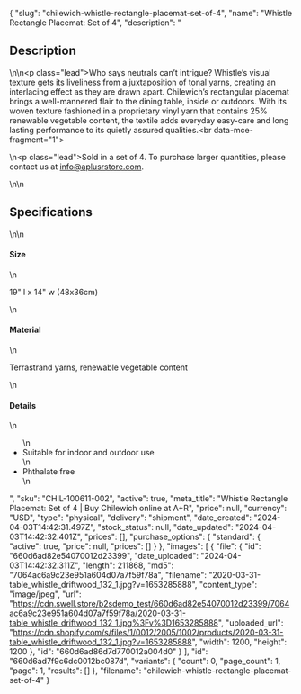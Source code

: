 {
  "slug": "chilewich-whistle-rectangle-placemat-set-of-4",
  "name": "Whistle Rectangle Placemat: Set of 4",
  "description": "<h2>Description</h2>\n<!-- split -->\n<p class=\"lead\">Who says neutrals can’t intrigue? Whistle’s visual texture gets its liveliness from a juxtaposition of tonal yarns, creating an interlacing effect as they are drawn apart. Chilewich’s rectangular placemat brings a well-mannered flair to the dining table, inside or outdoors. With its woven texture fashioned in a proprietary vinyl yarn that contains 25% renewable vegetable content, the textile adds everyday easy-care and long lasting performance to its quietly assured qualities.<br data-mce-fragment=\"1\"></p>\n<p class=\"lead\">Sold in a set of 4. To purchase larger quantities, please contact us at info@aplusrstore.com.</p>\n<!-- split -->\n<h2>Specifications</h2>\n<!-- split -->\n<h4>Size</h4>\n<p>19\" l x 14\" w (48x36cm)</p>\n<h4>Material</h4>\n<p>Terrastrand yarns, renewable vegetable content</p>\n<h4>Details</h4>\n<ul>\n<li>Suitable for indoor and outdoor use</li>\n<li>Phthalate free</li>\n</ul>",
  "sku": "CHIL-100611-002",
  "active": true,
  "meta_title": "Whistle Rectangle Placemat: Set of 4 | Buy Chilewich online at A+R",
  "price": null,
  "currency": "USD",
  "type": "physical",
  "delivery": "shipment",
  "date_created": "2024-04-03T14:42:31.497Z",
  "stock_status": null,
  "date_updated": "2024-04-03T14:42:32.401Z",
  "prices": [],
  "purchase_options": {
    "standard": {
      "active": true,
      "price": null,
      "prices": []
    }
  },
  "images": [
    {
      "file": {
        "id": "660d6ad82e54070012d23399",
        "date_uploaded": "2024-04-03T14:42:32.311Z",
        "length": 211868,
        "md5": "7064ac6a9c23e951a604d07a7f59f78a",
        "filename": "2020-03-31-table_whistle_driftwood_132_1.jpg?v=1653285888",
        "content_type": "image/jpeg",
        "url": "https://cdn.swell.store/b2sdemo_test/660d6ad82e54070012d23399/7064ac6a9c23e951a604d07a7f59f78a/2020-03-31-table_whistle_driftwood_132_1.jpg%3Fv%3D1653285888",
        "uploaded_url": "https://cdn.shopify.com/s/files/1/0012/2005/1002/products/2020-03-31-table_whistle_driftwood_132_1.jpg?v=1653285888",
        "width": 1200,
        "height": 1200
      },
      "id": "660d6ad86d7d770012a004d0"
    }
  ],
  "id": "660d6ad7f9c6dc0012bc087d",
  "variants": {
    "count": 0,
    "page_count": 1,
    "page": 1,
    "results": []
  },
  "filename": "chilewich-whistle-rectangle-placemat-set-of-4"
}